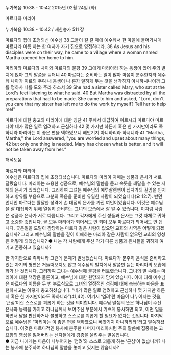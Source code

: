 누가복음 10:38 - 10:42 
2015년 02월 24일 (화)

마르다와 마리아 



누가복음 10:38 - 10:42 / 새찬송가 511 장


마르다의 집에 초청되신 예수님 
38 그들이 길 갈 때에 예수께서 한 마을에 들어가시매 마르다라 이름 하는 한 여자가 자기 집으로 영접하더라.
38 As Jesus and his disciples were on their way, he came to a village where a woman named Martha opened her home to him. 

마리아와 마르다의 차이와 마르다의 불평 
39 그에게 마리아라 하는 동생이 있어 주의 발치에 앉아 그의 말씀을 듣더니 40 마르다는 준비하는 일이 많아 마음이 분주한지라 예수께 나아가 이르되 주여 내 동생이 나 혼자 일하게 두는 것을 생각하지 아니하시나이까 그를 명하사 나를 도와 주라 하소서 
39 She had a sister called Mary, who sat at the Lord's feet listening to what he said. 40 But Martha was distracted by all the preparations that had to be made. She came to him and asked, "Lord, don't you care that my sister has left me to do the work by myself? Tell her to help me!" 

마르다에 대한 충고와 마리아에 대한 칭찬
41 주께서 대답하여 이르시되 마르다야 마르다야 네가 많은 일로 염려하고 근심하나 42 몇 가지만 하든지 혹은 한 가지만이라도 족하니라 마리아는 이 좋은 편을 택하였으니 빼앗기지 아니하리라 하시니라 
41 "Martha, Martha," the Lord answered, "you are worried and upset about many things, 42 but only one thing is needed. Mary has chosen what is better, and it will not be taken away from her.“

해석도움





마르다와 마리아  
예수님은 마르다의 집에 초청되셨습니다. 마르다와 마리아 자매는 성품과 은사가 서로 달랐습니다. 마리아는 조용한 성품으로, 예수님의 말씀을 듣고 속뜻을 깨달을 수 있는 지혜의 은사가 있었습니다. 그리하여 그녀는 예수님의 예루살렘행이 십자가의 길임을 인지하고 향유를 부음으로 그분의 죽음을 준비한 유일한 사람이 되었습니다(요 12:7). 반면 언니인 마르다는 활달한 성격에 손 대접의 은사를 가진 여인이었습니다. 이것은 예수님을 잘 대접하기 위해 열심히 준비하는 그녀의 모습에서 잘 알 수 있습니다. 이처럼 사람은 성품과 은사가 서로 다릅니다. 그리고 각자에게 주신 성품과 은사는 그것 자체로 귀하고 소중한 것입니다. 곧 모두 마리아가 되어서도 안 되며 모두 마르다가 되어서도 안 됩니다. 궂은일을 도맡아 감당하는 마르다 같은 사람이 없으면 교회의 사역은 어떻게 되겠습니까? 그리고 예수님의 말씀을 깊이 이해하는 마리아 같은 사람이 없으면 교회의 영성은 어떻게 되겠습니까? 
● 나는 각 사람에게 주신 각기 다른 성품과 은사들을 귀하게 여기고 존중하고 있습니까? 

한 가지만으로 족하니라 
그런데 문제가 발생했습니다. 마르다가 분주히 음식을 준비하고 있는 자기의 형편은 거들떠보지도 않고 예수님의 발치에서 말씀만 듣는 마리아의 모습에 화가 난 것입니다. 그리하여 그녀는 예수님께 불평을 터트렸습니다. 그녀의 말 속에는 마리아에 대한 책망은 물론이고, 예수님에 대한 원망까지 담겨 있습니다. 이에 대해 예수님은 마르다의 이름을 두 번 부르심으로 그녀의 열정적인 섬김에 대해 축복하는 마음을 표현하시고는 이렇게 충고하셨습니다. “네가 많은 일로 염려하고 근심하나 몇 가지만 하든지 혹은 한 가지만이라도 족하니라”(41,42). 여기서 ‘염려’란 마음이 나누어지는 것을, ‘근심’이란 스스로를 괴롭게 하는 것을 의미합니다. 예수님 말씀의 뜻은 하나님이 주신 은사와 능력을 가지고 하나님께서 보여주신 부분에서 기쁘게 봉사하면 되고, 어떤 일을 하면서 남을 판단하거나 불평하고 스스로를 괴롭게 할 필요가 없다는 것입니다. 마지막으로 예수님은 “마리아는 이 좋은 편을 택하였으니 빼앗기지 아니하리라”라고 말씀하셨습니다. 이것은 마르다적인 봉사에 분주한 나머지 마리아처럼 주의 말씀에 집중하는 고요함의 영성을 잃어버리는 신자들에게 경종을 울려주는 말씀입니다.  
● 지금 나에게는 마음이 나누어지는 ‘염려’와 스스로 괴롭게 하는 ‘근심’이 없습니까? 나는 봉사에 분주하여 하나님의 말씀을 놓치고 있지는 않습니까?